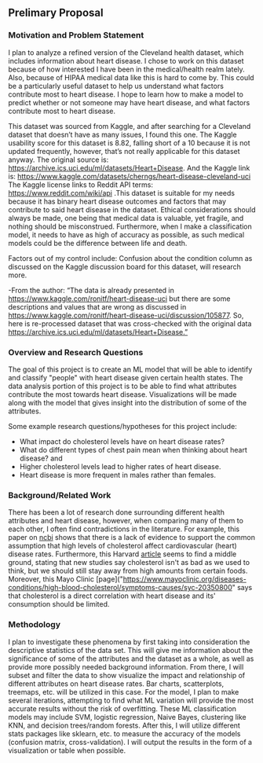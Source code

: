 ## Prelimary Proposal

### Motivation and Problem Statement 

I plan to analyze a refined version of the Cleveland health dataset, which includes information about heart disease. I chose to work on this dataset because of how interested I have been in the medical/health realm lately. Also, because of HIPAA medical data like this is hard to come by. This could be a particularly useful dataset to help us understand what factors contribute most to heart disease. I hope to learn how to make a model to predict whether or not someone may have heart disease, and what factors contribute most to heart disease. 

This dataset was sourced from Kaggle, and after searching for a Cleveland dataset that doesn’t have as many issues, I found this one. The Kaggle usability score for this dataset is 8.82, falling short of a 10 because it is not updated frequently, however, that’s not really applicable for this dataset anyway. The original source is: https://archive.ics.uci.edu/ml/datasets/Heart+Disease. And the Kaggle link is: https://www.kaggle.com/datasets/cherngs/heart-disease-cleveland-uci
The Kaggle license links to Reddit API terms: https://www.reddit.com/wiki/api .This dataset is suitable for my needs because it has binary heart disease outcomes and factors that may contribute to said heart disease in the dataset. Ethical considerations should always be made, one being that medical data is valuable, yet fragile, and nothing should be misconstrued. Furthermore, when I make a classification model, it needs to have as high of accuracy as possible, as such medical models could be the difference between life and death. 

Factors out of my control include: Confusion about the condition column as discussed on the Kaggle discussion board for this dataset, will research more.

-From the author: 
“The data is already presented in https://www.kaggle.com/ronitf/heart-disease-uci but there are some descriptions and values that are wrong as discussed in https://www.kaggle.com/ronitf/heart-disease-uci/discussion/105877. So, here is re-processed dataset that was cross-checked with the original data https://archive.ics.uci.edu/ml/datasets/Heart+Disease.”

### Overview and Research Questions

The goal of this project is to create an ML model that will be able to identify and classify "people" with heart disease given certain health states. The data analysis portion of this project is to be able to find what attributes contribute the most towards heart disease. Visualizations will be made along with the model that gives insight into the distribution of some of the attributes. 

Some example research questions/hypotheses for this project include:
- What impact do cholesterol levels have on heart disease rates?
- What do different types of chest pain mean when thinking about heart disease?
and 
- Higher cholesterol levels lead to higher rates of heart disease.
- Heart disease is more frequent in males rather than females.

### Background/Related Work

There has been a lot of research done surrounding different health attributes and heart disease, however, when comparing many of them to each other, I often find contradictions in the literature. For example, this paper on [ncbi]("https://www.ncbi.nlm.nih.gov/pmc/articles/PMC6024687/") shows that there is a lack of evidence to support the common assumption that high levels of cholesterol affect cardiovascular (heart) disease rates. Furthermore, this Harvard [article]("https://www.health.harvard.edu/cholesterol/cholesterol-and-heart-disease-the-role-of-diet") seems to find a middle ground, stating that new studies say cholesterol isn't as bad as we used to think, but we should still stay away from high amounts from certain foods. Moreover, this Mayo Clinic [page]("https://www.mayoclinic.org/diseases-conditions/high-blood-cholesterol/symptoms-causes/syc-20350800" says that cholesterol is a direct correlation with heart disease and its' consumption should be limited. 

### Methodology 

I plan to investigate these phenomena by first taking into consideration the descriptive statistics of the data set. This will give me information about the significance of some of the attributes and the dataset as a whole, as well as provide more possibly needed background information. From there, I will subset and filter the data to show visualize the impact and relationship of different attributes on heart disease rates. Bar charts, scatterplots, treemaps, etc. will be utilized in this case. For the model, I plan to make several iterations, attempting to find what ML variation will provide the most accurate results without the risk of overfitting. These ML classification models may include SVM, logistic regression, Naive Bayes, clustering like KNN, and decision trees/random forests. After this, I will utilize different stats packages like sklearn, etc. to measure the accuracy of the models (confusion matrix, cross-validation). I will output the results in the form of a visualization or table when possible. 




